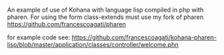 An example of use of Kohana with language lisp compiled in php with pharen.
For using the form class-extends must use my fork of pharen https://github.com/francescoagati/pharen

for example code see:
https://github.com/francescoagati/kohana-pharen-lisp/blob/master/application/classes/controller/welcome.phn